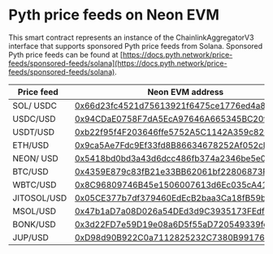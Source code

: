 # Pyth price feeds on Neon EVM

This smart contract represents an instance of the ChainlinkAggregatorV3 interface that supports sponsored Pyth price feeds from Solana. Sponsored Pyth price feeds can be found at [https://docs.pyth.network/price-feeds/sponsored-feeds/solana](https://docs.pyth.network/price-feeds/sponsored-feeds/solana).

| <div style="width:100px">Price feed</div> | Neon EVM address | Price feed ID |
| ------- | --- | --- |
| SOL/ USDC | [0x66d23fc4521d75613921f6475ce1776ed4a8f109](https://neon.blockscout.com/address/0x66d23fc4521d75613921f6475ce1776ed4a8f109) | 0xef0d8b6fda2ceba41da15d4095d1da392a0d2f8ed0c6c7bc0f4cfac8c280b56d |
| USDC/USD | [0x94CDaE0758F7dA5EcA97646A665345BC20f72D53](https://neon.blockscout.com/address/0x94CDaE0758F7dA5EcA97646A665345BC20f72D53) | 0xeaa020c61cc479712813461ce153894a96a6c00b21ed0cfc2798d1f9a9e9c94a |
| USDT/USD | [0xb22f95f4F203646ffe5752A5C1142A359c82cD47](https://neon.blockscout.com/address/0xb22f95f4F203646ffe5752A5C1142A359c82cD47) | 0x2b89b9dc8fdf9f34709a5b106b472f0f39bb6ca9ce04b0fd7f2e971688e2e53b |
| ETH/USD | [0x9ca5Ae7Fdc9Ef33fd8B86634678252Af052cF920](https://neon.blockscout.com/address/0x9ca5Ae7Fdc9Ef33fd8B86634678252Af052cF920) | 0xff61491a931112ddf1bd8147cd1b641375f79f5825126d665480874634fd0ace |
| NEON/ USD | [0x5418bd0bd3a43d6dcc486fb374a2346be5e07a0d](https://neon.blockscout.com/address/0x5418bd0bd3a43d6dcc486fb374a2346be5e07a0d) | 0xd82183dd487bef3208a227bb25d748930db58862c5121198e723ed0976eb92b7 |
| BTC/USD | [0x4359E879c83fB21e33BB62061bf22806873F06d6](https://neon.blockscout.com/address/0x4359E879c83fB21e33BB62061bf22806873F06d6) | 0xe62df6c8b4a85fe1a67db44dc12de5db330f7ac66b72dc658afedf0f4a415b43 |
| WBTC/USD | [0x8C96809746B45e1506007613d6Ec035cA41bEcB4](https://neon.blockscout.com/address/0x8C96809746B45e1506007613d6Ec035cA41bEcB4) | 0xc9d8b075a5c69303365ae23633d4e085199bf5c520a3b90fed1322a0342ffc33 |
| JITOSOL/USD | [0x05CE377b7df379460EdEcB2baa3Ca18fB59b082C](https://neon.blockscout.com/address/0x05CE377b7df379460EdEcB2baa3Ca18fB59b082C) | 0x67be9f519b95cf24338801051f9a808eff0a578ccb388db73b7f6fe1de019ffb |
| MSOL/USD | [0x47b1aD7a08D026a54DEd3d9C3935173FEdfbD2CF](https://neon.blockscout.com/address/0x47b1aD7a08D026a54DEd3d9C3935173FEdfbD2CF) | 0xc2289a6a43d2ce91c6f55caec370f4acc38a2ed477f58813334c6d03749ff2a4 |
| BONK/USD | [0x3d22FD7e59D19e08a6D5f55aD720549339fc8544](https://neon.blockscout.com/address/0x3d22FD7e59D19e08a6D5f55aD720549339fc8544) | 0x72b021217ca3fe68922a19aaf990109cb9d84e9ad004b4d2025ad6f529314419 |
| JUP/USD | [0xD98d90B922C0a7112825232C7380B99176F090A7](https://neon.blockscout.com/address/0xD98d90B922C0a7112825232C7380B99176F090A7) | 0x0a0408d619e9380abad35060f9192039ed5042fa6f82301d0e48bb52be830996 |